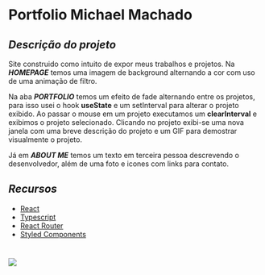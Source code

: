# Portfolio Michael Machado

## **_Descrição do projeto_**
Site construido como intuito de expor meus trabalhos e projetos. Na **_HOMEPAGE_** temos uma imagem de background alternando a cor com uso de uma animação de filtro.

Na aba **_PORTFOLIO_** temos um efeito de fade alternando entre os projetos, para isso usei o hook **useState** e um setInterval para alterar o projeto exibido. Ao passar o mouse em um projeto executamos um **clearInterval** e exibimos o projeto selecionado. Clicando no projeto exibi-se uma nova janela com uma breve descrição do projeto e um GIF para demostrar visualmente o projeto.

Já em **_ABOUT ME_** temos um texto em terceira pessoa descrevendo o desenvolvedor, além de uma foto e icones com links para contato.

## **_Recursos_**

- [React](https://reactjs.org/docs/getting-started.html)
- [Typescript](https://www.typescriptlang.org/docs/)
- [React Router](https://reactrouter.com/en/main)
- [Styled Components](https://styled-components.com/docs)

#

<img src='./src/assets/GIFs/PORTFOLIO.gif'>
